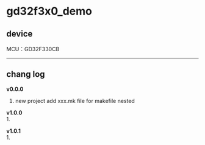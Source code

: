 # gd32f3x0_demo

## device
MCU：GD32F330CB  


***
## chang log

**v0.0.0**  
1. new project add xxx.mk file for makefile nested  

**v1.0.0**  
1. 

**v1.0.1**  
1. 